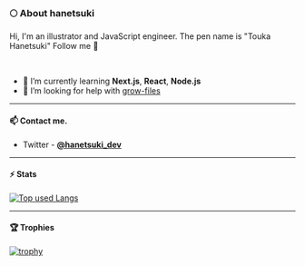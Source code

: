 ### 🌕 About hanetsuki
Hi, I'm an illustrator and JavaScript engineer. The pen name is "Touka Hanetsuki" Follow me 🤝

<br>

- 🌱 I’m currently learning **Next.js**, **React**, **Node.js**
- 🙌 I’m looking for help with [grow-files](https://github.com/tsuki-lab/grow-files)

***

#### 📫 Contact me.
- Twitter - **[@hanetsuki_dev](https://twitter.com/hanetsuki_dev)**

***

#### ⚡️ Stats
[![Top used Langs](https://github-readme-stats.vercel.app/api?username=tsuki-lab&show_icons=true&locale=en)](https://github.com/tsuki-lab/)

***

#### 🏆 Trophies
[![trophy](https://github-profile-trophy.vercel.app/?username=tsuki-lab&theme=nord&column=7&margin-w=15)](https://github.com/tsuki-lab/)

<!--
**tsuki-lab/tsuki-lab** is a ✨ _special_ ✨ repository because its `README.md` (this file) appears on your GitHub profile.

Here are some ideas to get you started:

- 🔭 I’m currently working on ...
- 👯 I’m looking to collaborate on ...
- 💬 Ask me about ...
- 😄 Pronouns: ...
- ⚡ Fun fact: ...
-->
